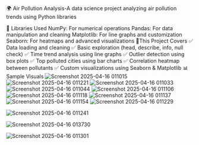 🌍 Air Pollution Analysis-A data science project analyzing air pollution trends using Python libraries

🔧 Libraries Used
NumPy: For numerical operations
Pandas: For data manipulation and cleaning
Matplotlib: For line graphs and customization
Seaborn: For heatmaps and advanced visualizations
📌This Project Covers
✅ Data loading and cleaning
✅ Basic exploration (head, describe, info, null check)
✅ Time trend analysis using line graphs
✅ Outlier detection using box plots
✅ Top polluted cities using bar charts
✅ Correlation heatmap between pollutants
✅ Custom visualizations using Seaborn & Matplotlib
📊 Sample Visuals
![Screenshot 2025-04-16 011015](https://github.com/user-attachments/assets/b04a0223-90dc-4870-9c3e-bb6ffd01f238)
![Screenshot 2025-04-16 011221](https://github.com/user-attachments/assets/2e4b0cbd-e088-4e4a-bdec-d3b2e261c935)
![Screenshot 2025-04-16 011033](https://github.com/user-attachments/assets/162b0a8e-674a-4cab-b802-290ee11813d3)
![Screenshot 2025-04-16 011044](https://github.com/user-attachments/assets/8479c6a0-1f1c-400d-89e6-b7d3de2c7fa0)
![Screenshot 2025-04-16 011106](https://github.com/user-attachments/assets/1ce39de5-ddf4-45ac-94c9-7d99d5d5aebd)
![Screenshot 2025-04-16 011118](https://github.com/user-attachments/assets/72e5b644-114d-4d96-84d0-7f1740f703dc)
![Screenshot 2025-04-16 011137](https://github.com/user-attachments/assets/b6cc77b8-e6f2-4253-81dd-f75064c44be7)
![Screenshot 2025-04-16 011154](https://github.com/user-attachments/assets/c1d15488-bda3-4c13-ba61-facd7db27aa2)
![Screenshot 2025-04-16 011229](https://github.com/user-attachments/assets/10d58578-d4e4-4670-8d48-970d351f5cec)

![Screenshot 2025-04-16 011241](https://github.com/user-attachments/assets/42266880-51db-4356-b9bd-adfb657f5eb8)

![Screenshot 2025-04-16 013730](https://github.com/user-attachments/assets/ae1675fa-f437-40a6-8d3d-c6105868618c)

![Screenshot 2025-04-16 011301](https://github.com/user-attachments/assets/819ef7d0-b4aa-4a50-8ec3-0e746ff0f185)

